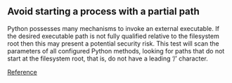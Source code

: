 ## Avoid starting a process with a partial path

Python possesses many mechanisms to invoke an external executable. 
If the desired executable path is not fully qualified relative to the filesystem root then this may present a potential security risk.
This test will scan the parameters of all configured Python methods, looking for paths that do not start at the filesystem root, that is, do not have a leading ‘/’ character.

[Reference](https://docs.openstack.org/bandit/latest/plugins/b607_start_process_with_partial_path.html)